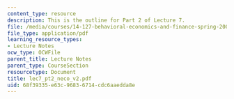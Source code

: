 ```yaml
---
content_type: resource
description: This is the outline for Part 2 of Lecture 7.
file: /media/courses/14-127-behavioral-economics-and-finance-spring-2004/68f39335e63c96836714cdc6aaedda8e_lec7_pt2_neco_v2.pdf
file_type: application/pdf
learning_resource_types:
- Lecture Notes
ocw_type: OCWFile
parent_title: Lecture Notes
parent_type: CourseSection
resourcetype: Document
title: lec7_pt2_neco_v2.pdf
uid: 68f39335-e63c-9683-6714-cdc6aaedda8e
---
```

